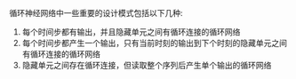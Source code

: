   循环神经网络中一些重要的设计模式包括以下几种:

1. 每个时间步都有输出，并且隐藏单元之间有循环连接的循环网络
2. 每个时间步都产生一个输出，只有当前时刻的输出到下个时刻的隐藏单元之间
   有循环连接的循环网络
3. 隐藏单元之间存在循环连接，但读取整个序列后产生单个输出的循环网络
